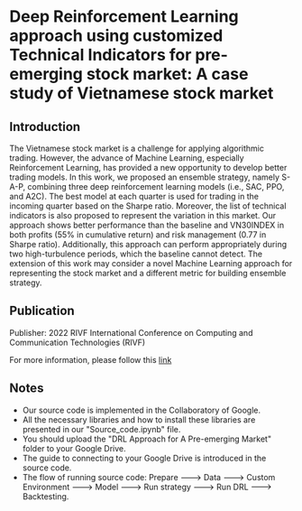 # Deep Reinforcement Learning approach using customized Technical Indicators for pre-emerging stock market: A case study of Vietnamese stock market

## Introduction

The Vietnamese stock market is a challenge for applying algorithmic trading. However, the advance of Machine Learning, especially Reinforcement Learning, has provided a new opportunity to develop better trading models. In this work, we proposed an ensemble strategy, namely S-A-P, combining three deep reinforcement learning models (i.e., SAC, PPO, and A2C). The best model at each quarter is used for trading in the incoming quarter based on the Sharpe ratio. Moreover, the list of technical indicators is also proposed to represent the variation in this market. Our approach shows better performance than the baseline and VN30INDEX in both profits (55\% in cumulative return) and risk management (0.77 in Sharpe ratio). Additionally, this approach can perform appropriately during two high-turbulence periods, which the baseline cannot detect. The extension of this work may consider a novel Machine Learning approach for representing the stock market and a different metric for building ensemble strategy.

## Publication

Publisher: 2022 RIVF International Conference on Computing and Communication Technologies (RIVF)

For more information,  please follow this [link]([url](https://ieeexplore.ieee.org/abstract/document/10013836))

## Notes
- Our source code is implemented in the Collaboratory of Google.
- All the necessary libraries and how to install these libraries are presented in our "Source_code.ipynb" file.
- You should upload the "DRL Approach for A Pre-emerging Market" folder to your Google Drive.
- The guide to connecting to your Google Drive is introduced in the source code.
- The flow of running source code: Prepare ---> Data ---> Custom Environment ---> Model ---> Run strategy ---> Run DRL ---> Backtesting.
